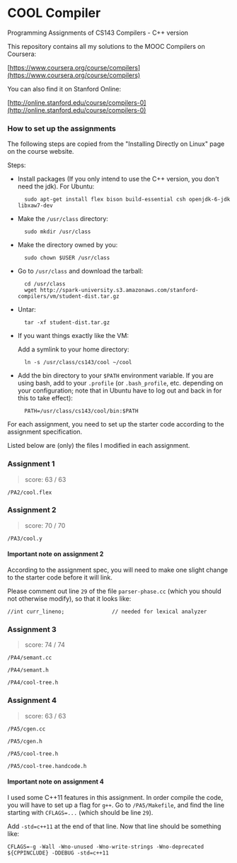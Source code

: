 # COOL Compiler
Programming Assignments of CS143 Compilers - C++ version

This repository contains all my solutions to the MOOC Compilers on Coursera:

[https://www.coursera.org/course/compilers](https://www.coursera.org/course/compilers)

You can also find it on Stanford Online:

[http://online.stanford.edu/course/compilers-0](http://online.stanford.edu/course/compilers-0)

### How to set up the assignments
The following steps are copied from the "Installing Directly on Linux" page on the course website.

Steps:

* Install packages (If you only intend to use the C++ version, you don't need the jdk). For Ubuntu:

        sudo apt-get install flex bison build-essential csh openjdk-6-jdk libxaw7-dev

* Make the `/usr/class` directory:

        sudo mkdir /usr/class

* Make the directory owned by you:

        sudo chown $USER /usr/class

* Go to `/usr/class` and download the tarball:

        cd /usr/class
        wget http://spark-university.s3.amazonaws.com/stanford-compilers/vm/student-dist.tar.gz

* Untar:

        tar -xf student-dist.tar.gz

* If you want things exactly like the VM:

  Add a symlink to your home directory:

        ln -s /usr/class/cs143/cool ~/cool

* Add the bin directory to your `$PATH` environment variable. If you are using bash, add to your `.profile` (or `.bash_profile`, etc. depending on your configuration; note that in Ubuntu have to log out and back in for this to take effect):

        PATH=/usr/class/cs143/cool/bin:$PATH

For each assignment, you need to set up the starter code according to the assignment specification.

Listed below are (only) the files I modified in each assignment.

### Assignment 1
> score: 63 / 63

`/PA2/cool.flex`

### Assignment 2
> score: 70 / 70

`/PA3/cool.y`

#### Important note on assignment 2

According to the assignment spec, you will need to make one slight change to the starter code before it will link.

Please comment out line `29` of the file `parser-phase.cc` (which you should not otherwise modify), so that it looks like:

    //int curr_lineno;               // needed for lexical analyzer

### Assignment 3
> score: 74 / 74

`/PA4/semant.cc`

`/PA4/semant.h`

`/PA4/cool-tree.h`

### Assignment 4
> score: 63 / 63

`/PA5/cgen.cc`

`/PA5/cgen.h`

`/PA5/cool-tree.h`

`/PA5/cool-tree.handcode.h`

#### Important note on assignment 4

I used some C++11 features in this assignment. In order compile the code, you will have to set up a flag for `g++`. Go to `/PA5/Makefile`, and find the line starting with `CFLAGS=...` (which should be line `29`).

Add `-std=c++11` at the end of that line. Now that line should be something like:

    CFLAGS=-g -Wall -Wno-unused -Wno-write-strings -Wno-deprecated ${CPPINCLUDE} -DDEBUG -std=c++11

